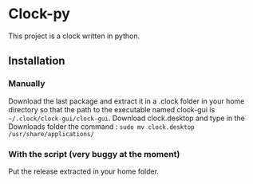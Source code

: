 # Clock-py  
This project is a clock written in python.  
## Installation  
### Manually   

Download the last package and extract it in a .clock folder in your home directory so that the path to the executable named clock-gui is   `~/.clock/clock-gui/clock-gui`.
Download clock.desktop and type in the Downloads folder the command : `sudo mv clock.desktop /usr/share/applications/`

### With the script (very buggy at the moment)

Put the release extracted in your home folder.  

